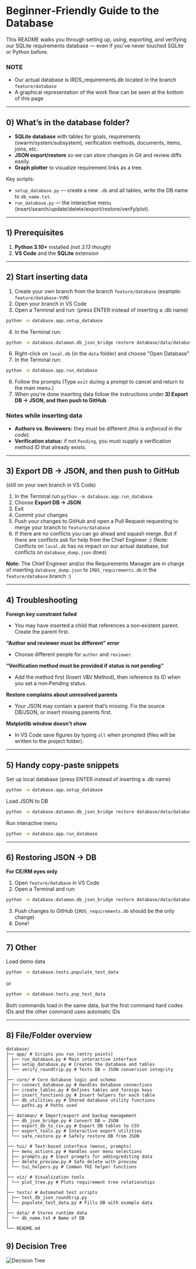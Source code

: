 # Beginner‑Friendly Guide to the Database

This README walks you through setting up, using, exporting, and verifying our SQLite requirements database — even if you’ve never touched SQLite or Python before.

### NOTE
- Our actual database is IRDS_requirements.db located in the branch `feature/database`
- A graphical representation of the work flow can be seen at the bottom of this page

---

## 0) What’s in the database folder?

* **SQLite database** with tables for goals, requirements (swarm/system/subsystem), verification methods, documents, items, joins, etc.
* **JSON export/restore** so we can store changes in Git and review diffs easily.
* **Graph plotter** to visualize requirement links as a tree.

Key scripts:

* `setup_database.py` — create a new `.db` and all tables, write the DB name to `db_name.txt`.
* `run_database.py` — the interactive menu (insert/search/update/delete/export/restore/verify/plot).

---

## 1) Prerequisites

1. **Python 3.10+** installed *(not 3.13 though)*
2. **VS Code** and the **SQLite** extension

---

## 2) Start inserting data

1. Create your own branch from the branch `feature/database` (example: `feature/database-VVM`)
2. Open your branch in VS Code
3. Open a Terminal and run:
(press ENTER instead of inserting a .db name)
```bash
python -m database.app.setup_database
```
4. In the Terminal run:
```bash
python -m database.dataman.db_json_bridge restore database/data/database_dump.json database/data/local.db --overwrite
```


6. Right-click on `local.db` (in the `data` folder) and choose "Open Database"
7. In the Terminal run:
```bash
python -m database.app.run_database
```
6. Follow the prompts
(Type `exit` during a prompt to cancel and return to the main menu.)
7. When you're done inserting data follow the instructions under **3) Export DB → JSON, and then push to GitHub**

### Notes while inserting data

* **Authors vs. Reviewers:** they must be different *(this is enforced in the code)*.
* **Verification status:** if not `Pending`, you must supply a verification method ID that already exists.

---

## 3) Export DB → JSON, and then push to GitHub
(still on your own branch in VS Code)
1. In the Terminal run `python -m database.app.run_database`
2. Choose **Export DB → JSON**
3. Exit
4. Commit your changes
5. Push your changes to GitHub and open a Pull Request requesting to merge your branch to `feature/database`
6. If there are no conflicts you can go ahead and squash merge. But if there are conflicts ask for help from the Chief Engineer ;)
(Note: Conflicts on `local.db` has no impact on our actual database, but conflicts on `database_dump.json` does)

**Note:** The Chief Engineer and/or the Requirements Manager are in charge of inserting `database_dump.json` to `IRDS_requirements.db` in the `feature/database` branch :)

---

## 4) Troubleshooting

**Foreign key constraint failed**

* You may have inserted a child that references a non‑existent parent. Create the parent first.

**“Author and reviewer must be different” error**

* Choose different people for `author` and `reviewer`.

**“Verification method must be provided if status is not pending”**

* Add the method first (Insert V&V Method), then reference its ID when you set a non‑Pending status.

**Restore complains about unresolved parents**

* Your JSON may contain a parent that’s missing. Fix the source DB/JSON, or insert missing parents first.

**Matplotlib window doesn’t show**

* In VS Code save figures by typing `all` when prompted (files will be written to the project folder).

---

## 5) Handy copy‑paste snippets

Set up local database (press ENTER instead of inserting a .db name)
```bash
python -m database.app.setup_database
```

Load JSON to DB
```bash
python -m database.dataman.db_json_bridge restore database/data/database_dump.json database/data/local.db --overwrite
```

Run interactive menu
```bash
python -m database.app.run_database
```

---
## 6) Restoring JSON → DB
**For CE/RM eyes only**
1. Open `feature/database` in VS Code
2. Open a Terminal and run:
```bash
python -m database.dataman.db_json_bridge restore database/data/database_dump.json database/data/IRDS_requirements.db --overwrite
```
3. Push changes to GitHub (`IRDS_requirements.db` should be the only change)
4. Done!

---
## 7) Other

Load demo data
```bash
python -m database.tests.populate_test_data
```
or
```bash
python -m database.tests.pop_test_data
```

Both commands load in the same data, but the first command hard codes IDs and the other command uses automatic IDs

---

## 8) File/Folder overview

```
database/
├── app/ # Scripts you run (entry points)
│ ├── run_database.py # Main interactive interface
│ ├── setup_database.py # Creates the database and tables
│ └── verify_roundtrip.py # Tests DB ↔ JSON conversion integrity
│
├── core/ # Core database logic and schema
│ ├── connect_database.py # Handles database connections
│ ├── create_tables.py # Defines tables and foreign keys
│ ├── insert_functions.py # Insert helpers for each table
│ ├── db_utilities.py # Shared database utility functions
│ └── paths.py # Paths used
│
├── dataman/ # Import/export and backup management
│ ├── db_json_bridge.py # Convert DB ↔ JSON
│ ├── export_db_to_csv.py # Export DB tables to CSV
│ ├── export_tools.py # Interactive export utilities
│ └── safe_restore.py # Safely restore DB from JSON
│
├── tui/ # Text-based interface (menus, prompts)
│ ├── menu_actions.py # Handles user menu selections
│ ├── prompts.py # Input prompts for adding/editing data
│ ├── delete_preview.py # Safe delete with preview
│ └── tui_helpers.py # Common TUI helper functions
│
├── viz/ # Visualization tools
│ └── plot_tree.py # Plots requirement tree relationships
│
├── tests/ # Automated test scripts
│ ├── test_db_json_roundtrip.py
│ └── populate_test_data.py # Fills DB with example data
│
├── data/ # Stores runtime data
│ └── db_name.txt # Name of DB
│
└── README.md
```

## 9) Decision Tree
<picture>
  <source media="(prefers-color-scheme: dark)" srcset="https://github.com/MDU-C2/Intelligent-Drone-Swarm/blob/main/images/db-decision-tree-dark.png">
  <source media="(prefers-color-scheme: light)" srcset="https://github.com/MDU-C2/Intelligent-Drone-Swarm/blob/main/images/db-decision-tree-light.png">
  <img alt="Decision Tree" src="https://github.com/MDU-C2/Intelligent-Drone-Swarm/blob/main/images/db-decision-tree-dark.png">
</picture>